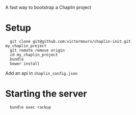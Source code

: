 A fast way to bootstrap a Chaplin project

Setup
===

```
  git clone git@github.com:victormours/chaplin-init.git my_chaplin_project
  git remote remove origin
  cd my_chaplin_project
  bundle
  bower install
```

Add an api in `chaplin_config.json`

Starting the server
===

```
  bundle exec rackup
```

